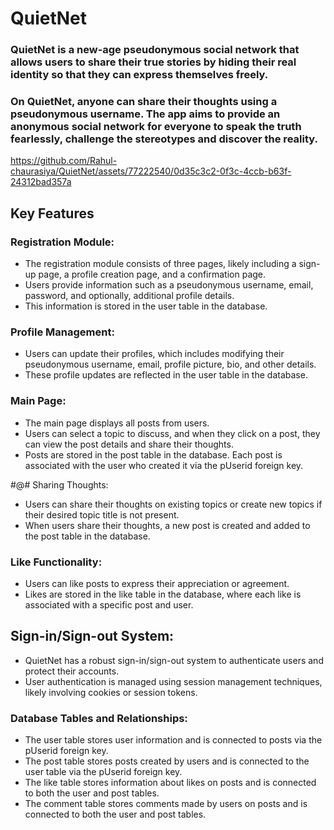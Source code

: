 # QuietNet
### QuietNet is a new-age pseudonymous social network that allows users to share their true stories by hiding their real identity so that they can express themselves freely.
### On QuietNet, anyone can share their thoughts using a pseudonymous username. The app aims to provide an anonymous social network for everyone to speak the truth fearlessly, challenge the stereotypes and discover the reality.


https://github.com/Rahul-chaurasiya/QuietNet/assets/77222540/0d35c3c2-0f3c-4ccb-b63f-24312bad357a


## Key Features

### Registration Module:
- The registration module consists of three pages, likely including a sign-up page, a profile creation page, and a confirmation page.
- Users provide information such as a pseudonymous username, email, password, and optionally, additional profile details.
- This information is stored in the user table in the database.

### Profile Management:
- Users can update their profiles, which includes modifying their pseudonymous username, email, profile picture, bio, and other details.
- These profile updates are reflected in the user table in the database.

### Main Page:
- The main page displays all posts from users.
- Users can select a topic to discuss, and when they click on a post, they can view the post details and share their thoughts.
- Posts are stored in the post table in the database. Each post is associated with the user who created it via the pUserid foreign key.

#@# Sharing Thoughts:
- Users can share their thoughts on existing topics or create new topics if their desired topic title is not present.
- When users share their thoughts, a new post is created and added to the post table in the database.

### Like Functionality:
- Users can like posts to express their appreciation or agreement.
- Likes are stored in the like table in the database, where each like is associated with a specific post and user.

## Sign-in/Sign-out System:
- QuietNet has a robust sign-in/sign-out system to authenticate users and protect their accounts.
- User authentication is managed using session management techniques, likely involving cookies or session tokens.

### Database Tables and Relationships:
- The user table stores user information and is connected to posts via the pUserid foreign key.
- The post table stores posts created by users and is connected to the user table via the pUserid foreign key.
- The like table stores information about likes on posts and is connected to both the user and post tables.
- The comment table stores comments made by users on posts and is connected to both the user and post tables.

